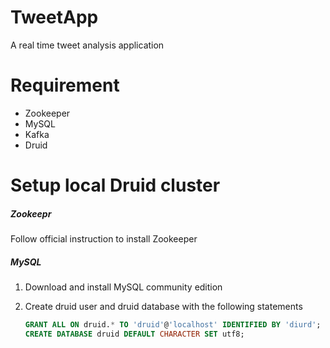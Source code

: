 # TweetApp

A real time tweet analysis application

# Requirement
- Zookeeper
- MySQL
- Kafka
- Druid

# Setup local Druid cluster

##### Zookeepr
Follow official instruction to install Zookeeper

##### MySQL
1. Download and install MySQL community edition

2. Create druid user and druid database with the following statements
	```SQL
	GRANT ALL ON druid.* TO 'druid'@'localhost' IDENTIFIED BY 'diurd';
	CREATE DATABASE druid DEFAULT CHARACTER SET utf8;
	```
